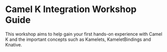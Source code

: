 # Camel K Integration Workshop Guide
This workshop aims to help gain your first hands-on experience with Camel K and the important concepts such as Kamelets, KameletBindings and Knative.

